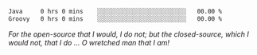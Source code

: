 <!--START_SECTION:waka-->

```txt
Java     0 hrs 0 mins    ░░░░░░░░░░░░░░░░░░░░░░░░░   00.00 %
Groovy   0 hrs 0 mins    ░░░░░░░░░░░░░░░░░░░░░░░░░   00.00 %
```

<!--END_SECTION:waka-->

*For the open-source that I would, I do not; but the closed-source, which I would not, that I do ... O wretched man that I am!*
